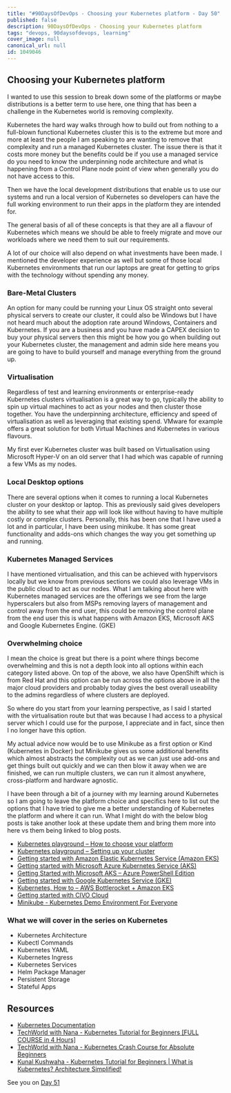 ```yaml
---
title: "#90DaysOfDevOps - Choosing your Kubernetes platform - Day 50"
published: false
description: 90DaysOfDevOps - Choosing your Kubernetes platform
tags: "devops, 90daysofdevops, learning"
cover_image: null
canonical_url: null
id: 1049046
---
```


## Choosing your Kubernetes platform

I wanted to use this session to break down some of the platforms or maybe distributions is a better term to use here, one thing that has been a challenge in the Kubernetes world is removing complexity.

Kubernetes the hard way walks through how to build out from nothing to a full-blown functional Kubernetes cluster this is to the extreme but more and more at least the people I am speaking to are wanting to remove that complexity and run a managed Kubernetes cluster. The issue there is that it costs more money but the benefits could be if you use a managed service do you need to know the underpinning node architecture and what is happening from a Control Plane node point of view when generally you do not have access to this.

Then we have the local development distributions that enable us to use our systems and run a local version of Kubernetes so developers can have the full working environment to run their apps in the platform they are intended for.

The general basis of all of these concepts is that they are all a flavour of Kubernetes which means we should be able to freely migrate and move our workloads where we need them to suit our requirements.

A lot of our choice will also depend on what investments have been made. I mentioned the developer experience as well but some of those local Kubernetes environments that run our laptops are great for getting to grips with the technology without spending any money.

### Bare-Metal Clusters

An option for many could be running your Linux OS straight onto several physical servers to create our cluster, it could also be Windows but I have not heard much about the adoption rate around Windows, Containers and Kubernetes. If you are a business and you have made a CAPEX decision to buy your physical servers then this might be how you go when building out your Kubernetes cluster, the management and admin side here means you are going to have to build yourself and manage everything from the ground up.

### Virtualisation

Regardless of test and learning environments or enterprise-ready Kubernetes clusters virtualisation is a great way to go, typically the ability to spin up virtual machines to act as your nodes and then cluster those together. You have the underpinning architecture, efficiency and speed of virtualisation as well as leveraging that existing spend. VMware for example offers a great solution for both Virtual Machines and Kubernetes in various flavours.

My first ever Kubernetes cluster was built based on Virtualisation using Microsoft Hyper-V on an old server that I had which was capable of running a few VMs as my nodes.

### Local Desktop options

There are several options when it comes to running a local Kubernetes cluster on your desktop or laptop. This as previously said gives developers the ability to see what their app will look like without having to have multiple costly or complex clusters. Personally, this has been one that I have used a lot and in particular, I have been using minikube. It has some great functionality and adds-ons which changes the way you get something up and running.

### Kubernetes Managed Services

I have mentioned virtualisation, and this can be achieved with hypervisors locally but we know from previous sections we could also leverage VMs in the public cloud to act as our nodes. What I am talking about here with Kubernetes managed services are the offerings we see from the large hyperscalers but also from MSPs removing layers of management and control away from the end user, this could be removing the control plane from the end user this is what happens with Amazon EKS, Microsoft AKS and Google Kubernetes Engine. (GKE)

### Overwhelming choice

I mean the choice is great but there is a point where things become overwhelming and this is not a depth look into all options within each category listed above. On top of the above, we also have OpenShift which is from Red Hat and this option can be run across the options above in all the major cloud providers and probably today gives the best overall useability to the admins regardless of where clusters are deployed.

So where do you start from your learning perspective, as I said I started with the virtualisation route but that was because I had access to a physical server which I could use for the purpose, I appreciate and in fact, since then I no longer have this option.

My actual advice now would be to use Minikube as a first option or Kind (Kubernetes in Docker) but Minikube gives us some additional benefits which almost abstracts the complexity out as we can just use add-ons and get things built out quickly and we can then blow it away when we are finished, we can run multiple clusters, we can run it almost anywhere, cross-platform and hardware agnostic.

I have been through a bit of a journey with my learning around Kubernetes so I am going to leave the platform choice and specifics here to list out the options that I have tried to give me a better understanding of Kubernetes the platform and where it can run. What I might do with the below blog posts is take another look at these update them and bring them more into here vs them being linked to blog posts.

- [Kubernetes playground – How to choose your platform](https://vzilla.co.uk/vzilla-blog/building-the-home-lab-kubernetes-playground-part-1)
- [Kubernetes playground – Setting up your cluster](https://vzilla.co.uk/vzilla-blog/building-the-home-lab-kubernetes-playground-part-2)
- [Getting started with Amazon Elastic Kubernetes Service (Amazon EKS)](https://vzilla.co.uk/vzilla-blog/getting-started-with-amazon-elastic-kubernetes-service-amazon-eks)
- [Getting started with Microsoft Azure Kubernetes Service (AKS)](https://vzilla.co.uk/vzilla-blog/getting-started-with-microsoft-azure-kubernetes-service-aks)
- [Getting Started with Microsoft AKS – Azure PowerShell Edition](https://vzilla.co.uk/vzilla-blog/getting-started-with-microsoft-aks-azure-powershell-edition)
- [Getting started with Google Kubernetes Service (GKE)](https://vzilla.co.uk/vzilla-blog/getting-started-with-google-kubernetes-service-gke)
- [Kubernetes, How to – AWS Bottlerocket + Amazon EKS](https://vzilla.co.uk/vzilla-blog/kubernetes-how-to-aws-bottlerocket-amazon-eks)
- [Getting started with CIVO Cloud](https://vzilla.co.uk/vzilla-blog/getting-started-with-civo-cloud)
- [Minikube - Kubernetes Demo Environment For Everyone](https://vzilla.co.uk/vzilla-blog/project_pace-kasten-k10-demo-environment-for-everyone)

### What we will cover in the series on Kubernetes

- Kubernetes Architecture
- Kubectl Commands
- Kubernetes YAML
- Kubernetes Ingress
- Kubernetes Services
- Helm Package Manager
- Persistent Storage
- Stateful Apps

## Resources

- [Kubernetes Documentation](https://kubernetes.io/docs/home/)
- [TechWorld with Nana - Kubernetes Tutorial for Beginners [FULL COURSE in 4 Hours]](https://www.youtube.com/watch?v=X48VuDVv0do)
- [TechWorld with Nana - Kubernetes Crash Course for Absolute Beginners](https://www.youtube.com/watch?v=s_o8dwzRlu4)
- [Kunal Kushwaha - Kubernetes Tutorial for Beginners | What is Kubernetes? Architecture Simplified!](https://www.youtube.com/watch?v=KVBON1lA9N8)

See you on [Day 51](day51.md)
